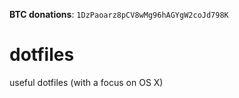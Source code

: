   **BTC donations**: `1DzPaoarz8pCV8wMg96hAGYgW2coJd798K`

dotfiles
========

useful dotfiles (with a focus on OS X)

